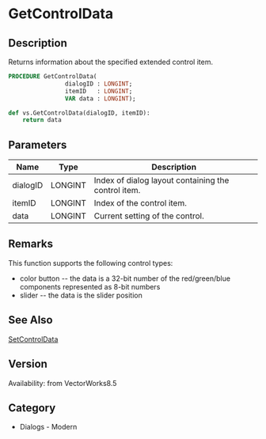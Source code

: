 # GetControlData

## Description
Returns information about the specified extended control item.

```pascal
PROCEDURE GetControlData(
				dialogID : LONGINT;
				itemID   : LONGINT;
				VAR data : LONGINT);
```

```python
def vs.GetControlData(dialogID, itemID):
    return data
```

## Parameters
|Name|Type|Description|
|---|---|---|
|dialogID|LONGINT|Index of dialog layout containing the control item.|
|itemID|LONGINT|Index of the control item.|
|data|LONGINT|Current setting of the control.|

## Remarks
This function supports the following control types:
* color button -- the data is a 32-bit number of the red/green/blue components represented as 8-bit numbers
* slider -- the data is the slider position

## See Also
[SetControlData](SetControlData.md)

## Version
Availability: from VectorWorks8.5

## Category
* Dialogs - Modern

